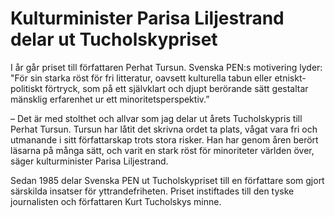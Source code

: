 # Kulturminister Parisa Liljestrand delar ut Tucholskypriset

I år går priset till författaren Perhat Tursun. Svenska PEN:s motivering lyder: "För sin starka röst för fri litteratur, oavsett kulturella tabun eller etniskt\-politiskt förtryck, som på ett självklart och djupt berörande sätt gestaltar mänsklig erfarenhet ur ett minoritetsperspektiv.”

– Det är med stolthet och allvar som jag delar ut årets Tucholskypris till Perhat Tursun. Tursun har låtit det skrivna ordet ta plats, vågat vara fri och utmanande i sitt författarskap trots stora risker. Han har genom åren berört läsarna på många sätt, och varit en stark röst för minoriteter världen över, säger kulturminister Parisa Liljestrand.

Sedan 1985 delar Svenska PEN ut Tucholskypriset till en författare som gjort särskilda insatser för yttrandefriheten. Priset instiftades till den tyske journalisten och författaren Kurt Tucholskys minne.
